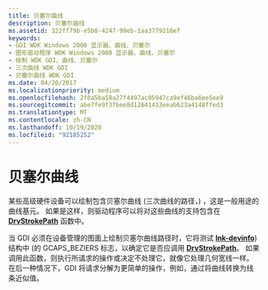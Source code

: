 ```yaml
---
title: 贝塞尔曲线
description: 贝塞尔曲线
ms.assetid: 322ff79b-e5b8-4247-99eb-1aa3779216ef
keywords:
- GDI WDK Windows 2000 显示器、曲线、贝塞尔
- 图形驱动程序 WDK Windows 2000 显示器、曲线、贝塞尔
- 绘制 WDK GDI、曲线、贝塞尔
- 三次曲线 WDK GDI
- 贝塞尔曲线 WDK GDI
ms.date: 04/20/2017
ms.localizationpriority: medium
ms.openlocfilehash: 2f0a5ba58a27f4497ac05947ca9ef46ba6ee5ee9
ms.sourcegitcommit: abe7fe9f3fbee8d12641433eeab623a4148ffed3
ms.translationtype: MT
ms.contentlocale: zh-CN
ms.lasthandoff: 10/19/2020
ms.locfileid: "92185252"
---
```

# <a name="bezier-curves"></a>贝塞尔曲线

某些高级硬件设备可以绘制包含贝塞尔曲线 (三次曲线的路径，) ，这是一般用途的曲线基元。 如果是这样，则驱动程序可以将对这些曲线的支持包含在 [**DrvStrokePath**](/windows/win32/api/winddi/nf-winddi-drvstrokepath) 函数中。

当 GDI 必须在设备管理的图面上绘制贝塞尔曲线路径时，它将测试 [**lnk-devinfo**](/windows/win32/api/winddi/ns-winddi-devinfo)) 结构中 (的 GCAPS_BEZIERS 标志，以确定它是否应调用 [**DrvStrokePath**](/windows/win32/api/winddi/nf-winddi-drvstrokepath)。 如果调用此函数，则执行所请求的操作或决定不处理它，就像它处理几何宽线一样。 在后一种情况下，GDI 将请求分解为更简单的操作，例如，通过将曲线转换为线条近似值。
